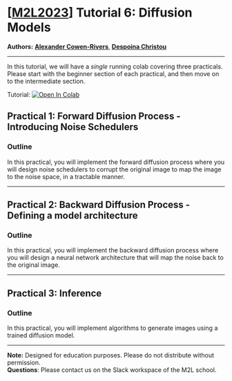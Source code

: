 # [[M2L2023](https://www.m2lschool.org/home)] Tutorial 6: Diffusion Models

**Authors:** **[Alexander Cowen-Rivers](TODO)**, **[Despoina Christou](TODO)**

--- 

In this tutorial, we will have a *single* running colab covering three practicals. Please start with the beginner section of each practical, and then move on to the intermediate section.

Tutorial: [![Open In Colab](https://colab.research.google.com/assets/colab-badge.svg)](https://colab.research.google.com/github/M2Lschool/tutorials2023/blob/main/6_diffusion/notebooks/6_diffusion.ipynb)

## Practical 1: Forward Diffusion Process - Introducing Noise Schedulers

### Outline

In this practical, you will implement the forward diffusion process where you will design noise schedulers to corrupt the original image to map the image to the noise space, in a tractable manner.

---

## Practical 2: Backward Diffusion Process - Defining a model architecture

### Outline

In this practical, you will implement the backward diffusion process where you will design a neural network architecture that will map the noise back to the original image.

---

## Practical 3: Inference

### Outline

In this practical, you will implement algorithms to generate images using a trained diffusion model.

---

**Note:** Designed for education purposes. Please do not distribute without permission.
<br>
**Questions**: Please contact us on the Slack workspace of the M2L school.
